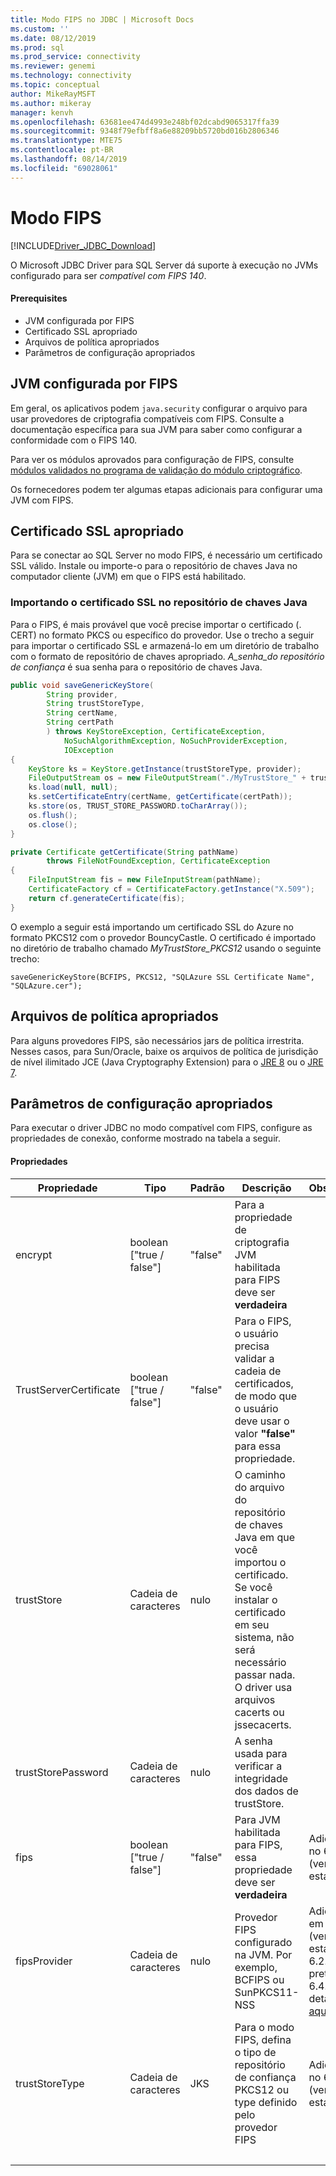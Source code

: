 ```yaml
---
title: Modo FIPS no JDBC | Microsoft Docs
ms.custom: ''
ms.date: 08/12/2019
ms.prod: sql
ms.prod_service: connectivity
ms.reviewer: genemi
ms.technology: connectivity
ms.topic: conceptual
author: MikeRayMSFT
ms.author: mikeray
manager: kenvh
ms.openlocfilehash: 63681ee474d4993e248bf02dcabd9065317ffa39
ms.sourcegitcommit: 9348f79efbff8a6e88209bb5720bd016b2806346
ms.translationtype: MTE75
ms.contentlocale: pt-BR
ms.lasthandoff: 08/14/2019
ms.locfileid: "69028061"
---
```

# <a name="fips-mode"></a>Modo FIPS

[!INCLUDE[Driver_JDBC_Download](../../includes/driver_jdbc_download.md)]

O Microsoft JDBC Driver para SQL Server dá suporte à execução no JVMs configurado para ser *compatível com FIPS 140*.

#### <a name="prerequisites"></a>Prerequisites

- JVM configurada por FIPS
- Certificado SSL apropriado
- Arquivos de política apropriados
- Parâmetros de configuração apropriados

## <a name="fips-configured-jvm"></a>JVM configurada por FIPS

Em geral, os aplicativos podem `java.security` configurar o arquivo para usar provedores de criptografia compatíveis com FIPS. Consulte a documentação específica para sua JVM para saber como configurar a conformidade com o FIPS 140.

Para ver os módulos aprovados para configuração de FIPS, consulte [módulos validados no programa de validação do módulo criptográfico](https://csrc.nist.gov/Projects/cryptographic-module-validation-program/Validated-Modules).

Os fornecedores podem ter algumas etapas adicionais para configurar uma JVM com FIPS.

## <a name="appropriate-ssl-certificate"></a>Certificado SSL apropriado
Para se conectar ao SQL Server no modo FIPS, é necessário um certificado SSL válido. Instale ou importe-o para o repositório de chaves Java no computador cliente (JVM) em que o FIPS está habilitado.

### <a name="importing-ssl-certificate-in-java-keystore"></a>Importando o certificado SSL no repositório de chaves Java
Para o FIPS, é mais provável que você precise importar o certificado (. CERT) no formato PKCS ou específico do provedor.
Use o trecho a seguir para importar o certificado SSL e armazená-lo em um diretório de trabalho com o formato de repositório de chaves apropriado. _A\_senha\_do repositório de confiança_ é sua senha para o repositório de chaves Java.

```java
public void saveGenericKeyStore(
        String provider,
        String trustStoreType,
        String certName,
        String certPath
        ) throws KeyStoreException, CertificateException,
            NoSuchAlgorithmException, NoSuchProviderException,
            IOException
{
    KeyStore ks = KeyStore.getInstance(trustStoreType, provider);
    FileOutputStream os = new FileOutputStream("./MyTrustStore_" + trustStoreType);
    ks.load(null, null);
    ks.setCertificateEntry(certName, getCertificate(certPath));
    ks.store(os, TRUST_STORE_PASSWORD.toCharArray());
    os.flush();
    os.close();
}

private Certificate getCertificate(String pathName)
        throws FileNotFoundException, CertificateException
{
    FileInputStream fis = new FileInputStream(pathName);
    CertificateFactory cf = CertificateFactory.getInstance("X.509");
    return cf.generateCertificate(fis);
}
```

O exemplo a seguir está importando um certificado SSL do Azure no formato PKCS12 com o provedor BouncyCastle. O certificado é importado no diretório de trabalho chamado _MyTrustStore\_PKCS12_ usando o seguinte trecho:

`saveGenericKeyStore(BCFIPS, PKCS12, "SQLAzure SSL Certificate Name", "SQLAzure.cer");`

## <a name="appropriate-policy-files"></a>Arquivos de política apropriados
Para alguns provedores FIPS, são necessários jars de política irrestrita. Nesses casos, para Sun/Oracle, baixe os arquivos de política de jurisdição de nível ilimitado JCE (Java Cryptography Extension) para o [JRE 8](https://www.oracle.com/technetwork/java/javase/downloads/jce8-download-2133166.html) ou o [JRE 7](https://www.oracle.com/technetwork/java/javase/downloads/jce-7-download-432124.html). 

## <a name="appropriate-configuration-parameters"></a>Parâmetros de configuração apropriados
Para executar o driver JDBC no modo compatível com FIPS, configure as propriedades de conexão, conforme mostrado na tabela a seguir. 

#### <a name="properties"></a>Propriedades 

|Propriedade|Tipo|Padrão|Descrição|Observações|
|---|---|---|---|---|
|encrypt|boolean ["true / false"]|"false"|Para a propriedade de criptografia JVM habilitada para FIPS deve ser **verdadeira**||
|TrustServerCertificate|boolean ["true / false"]|"false"|Para o FIPS, o usuário precisa validar a cadeia de certificados, de modo que o usuário deve usar o valor **"false"** para essa propriedade. ||
|trustStore|Cadeia de caracteres|nulo|O caminho do arquivo do repositório de chaves Java em que você importou o certificado. Se você instalar o certificado em seu sistema, não será necessário passar nada. O driver usa arquivos cacerts ou jssecacerts.||
|trustStorePassword|Cadeia de caracteres|nulo|A senha usada para verificar a integridade dos dados de trustStore.||
|fips|boolean ["true / false"]|"false"|Para JVM habilitada para FIPS, essa propriedade deve ser **verdadeira**|Adicionado no 6.1.4 (versão estável 6.2.2)||
|fipsProvider|Cadeia de caracteres|nulo|Provedor FIPS configurado na JVM. Por exemplo, BCFIPS ou SunPKCS11-NSS |Adicionado em 6.1.2 (versão estável 6.2.2), preterido em 6.4.0-Veja os detalhes [aqui](https://github.com/Microsoft/mssql-jdbc/pull/460).|
|trustStoreType|Cadeia de caracteres|JKS|Para o modo FIPS, defina o tipo de repositório de confiança PKCS12 ou type definido pelo provedor FIPS |Adicionado no 6.1.2 (versão estável 6.2.2)||
| &nbsp; | &nbsp; | &nbsp; | &nbsp; | &nbsp; |
